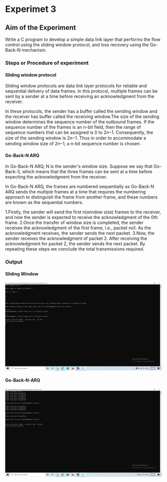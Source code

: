 # Experimet 3

## Aim of the Experiment
Write a C program to develop a simple data link layer that performs the flow control using the sliding window protocol,
and loss recovery using the Go-Back-N mechanism.

### Steps or Procedure of experiment

#### Sliding window protocol
Sliding window protocols are data link layer protocols for reliable and sequential delivery of data frames. In this protocol, multiple frames can be sent by a sender at a time before receiving an acknowledgment from the receiver.

In these protocols, the sender has a buffer called the sending window and the receiver has buffer called the receiving window.The size of the sending window determines the sequence number of the outbound frames. If the sequence number of the frames is an n-bit field, then the range of sequence numbers that can be assigned is 0 to 2𝑛−1. Consequently, the size of the sending window is 2𝑛−1. Thus in order to accommodate a sending window size of 2𝑛−1, a n-bit sequence number is chosen.
  
#### Go-Back-N ARQ
In Go-Back-N ARQ, N is the sender's window size. Suppose we say that Go-Back-3, which means that the three frames can be sent at a time before expecting the acknowledgment from the receiver.

In Go-Back-N ARQ, the frames are numbered sequentially as Go-Back-N ARQ sends the multiple frames at a time that requires the numbering approach to distinguish the frame from another frame, and these numbers are known as the sequential numbers.

1.Firstly, the sender will send the first n(window size) frames to the receiver, and now the sender is expected to receive the acknowledgment of the 0th frame.
2.Once the transfer of window size is completed, the sender receives the acknowledgment of the first frame, i.e., packet no1. As the acknowledgment receives, the sender sends the next packet.
3.Now, the sender receives the acknowledgment of packet 2. After receiving the acknowledgment for packet 2, the sender sends the next packet.
By repeating these steps we  conclude  the total  transmissions  required.

### Output
 
 #### Sliding Window

![output](slidingwindowProtocol.png)

 #### Go-Back-N-ARQ

![output](go_back_n_protocol.png)
